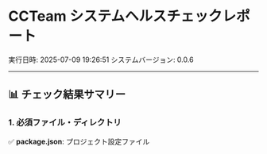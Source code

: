 # CCTeam システムヘルスチェックレポート

実行日時: 2025-07-09 19:26:51
システムバージョン: 0.0.6

---

## 📊 チェック結果サマリー


### 1. 必須ファイル・ディレクトリ

✅ **package.json**: プロジェクト設定ファイル
